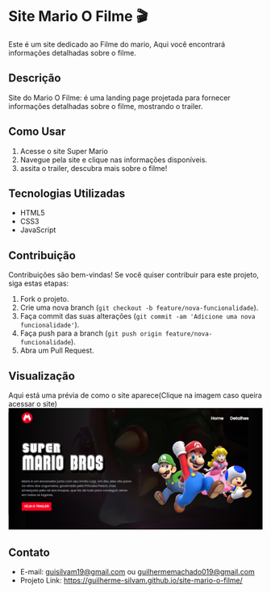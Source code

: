 # Site Mario O Filme 🎬

Este é um site dedicado ao Filme do mario,  Aqui você encontrará informações detalhadas sobre o filme.

## Descrição

Site do Mario O Filme: é uma landing page projetada para fornecer  informações detalhadas sobre o filme, mostrando o trailer.


## Como Usar

1. Acesse o site Super Mario
2. Navegue pela site e clique nas informações disponíveis.
3. assita o trailer, descubra mais sobre o filme!

## Tecnologias Utilizadas

- HTML5
- CSS3
- JavaScript


## Contribuição

Contribuições são bem-vindas! Se você quiser contribuir para este projeto, siga estas etapas:

1. Fork o projeto.
2. Crie uma nova branch (`git checkout -b feature/nova-funcionalidade`).
3. Faça commit das suas alterações (`git commit -am 'Adicione uma nova funcionalidade'`).
4. Faça push para a branch (`git push origin feature/nova-funcionalidade`).
5. Abra um Pull Request.

## Visualização

Aqui está uma prévia de como o site aparece(Clique na imagem caso queira acessar o site)
[<img src="./src/imagens/tela.png">](https://guilherme-silvam.github.io/site-mario-o-filme/)

## Contato

- E-mail: guisilvam19@gmail.com ou  guilhermemachado019@gmail.com
- Projeto Link: https://guilherme-silvam.github.io/site-mario-o-filme/
